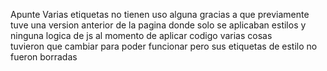 Apunte 
  Varias etiquetas no tienen uso alguna gracias a que previamente tuve una version anterior de la pagina donde solo se aplicaban estilos y ninguna logica de js al momento de aplicar codigo varias cosas   
  tuvieron que cambiar para poder funcionar pero sus etiquetas de estilo no fueron borradas 
